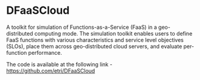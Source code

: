 # DFaaSCloud
A toolkit for simulation of Functions-as-a-Service (FaaS) in a geo-distributed computing mode. 
The simulation toolkit enables users to define FaaS functions with various characteristics and 
service level objectives (SLOs), place them across geo-distributed cloud servers, and evaluate per-function performance. 

The code is available at the following link - https://github.com/etri/DFaaSCloud
